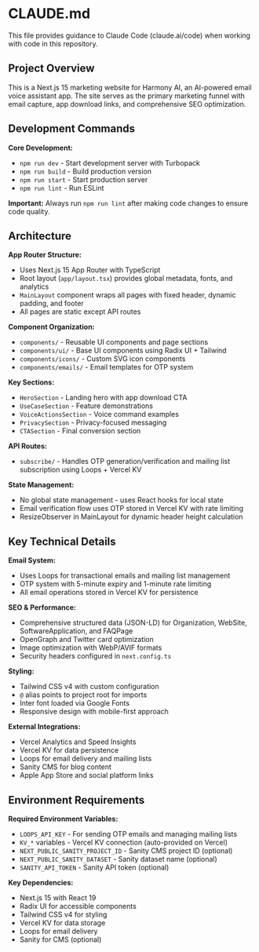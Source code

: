 # CLAUDE.md

This file provides guidance to Claude Code (claude.ai/code) when working with code in this repository.

## Project Overview

This is a Next.js 15 marketing website for Harmony AI, an AI-powered email voice assistant app. The site serves as the primary marketing funnel with email capture, app download links, and comprehensive SEO optimization.

## Development Commands

**Core Development:**
- `npm run dev` - Start development server with Turbopack
- `npm run build` - Build production version
- `npm run start` - Start production server
- `npm run lint` - Run ESLint

**Important:** Always run `npm run lint` after making code changes to ensure code quality.

## Architecture

**App Router Structure:**
- Uses Next.js 15 App Router with TypeScript
- Root layout (`app/layout.tsx`) provides global metadata, fonts, and analytics
- `MainLayout` component wraps all pages with fixed header, dynamic padding, and footer
- All pages are static except API routes

**Component Organization:**
- `components/` - Reusable UI components and page sections
- `components/ui/` - Base UI components using Radix UI + Tailwind
- `components/icons/` - Custom SVG icon components
- `components/emails/` - Email templates for OTP system

**Key Sections:**
- `HeroSection` - Landing hero with app download CTA
- `UseCaseSection` - Feature demonstrations
- `VoiceActionsSection` - Voice command examples
- `PrivacySection` - Privacy-focused messaging
- `CTASection` - Final conversion section

**API Routes:**
- `subscribe/` - Handles OTP generation/verification and mailing list subscription using Loops + Vercel KV

**State Management:**
- No global state management - uses React hooks for local state
- Email verification flow uses OTP stored in Vercel KV with rate limiting
- ResizeObserver in MainLayout for dynamic header height calculation

## Key Technical Details

**Email System:**
- Uses Loops for transactional emails and mailing list management
- OTP system with 5-minute expiry and 1-minute rate limiting
- All email operations stored in Vercel KV for persistence

**SEO & Performance:**
- Comprehensive structured data (JSON-LD) for Organization, WebSite, SoftwareApplication, and FAQPage
- OpenGraph and Twitter card optimization
- Image optimization with WebP/AVIF formats
- Security headers configured in `next.config.ts`

**Styling:**
- Tailwind CSS v4 with custom configuration
- `@` alias points to project root for imports
- Inter font loaded via Google Fonts
- Responsive design with mobile-first approach

**External Integrations:**
- Vercel Analytics and Speed Insights
- Vercel KV for data persistence
- Loops for email delivery and mailing lists
- Sanity CMS for blog content
- Apple App Store and social platform links

## Environment Requirements

**Required Environment Variables:**
- `LOOPS_API_KEY` - For sending OTP emails and managing mailing lists
- `KV_*` variables - Vercel KV connection (auto-provided on Vercel)
- `NEXT_PUBLIC_SANITY_PROJECT_ID` - Sanity CMS project ID (optional)
- `NEXT_PUBLIC_SANITY_DATASET` - Sanity dataset name (optional)
- `SANITY_API_TOKEN` - Sanity API token (optional)

**Key Dependencies:**
- Next.js 15 with React 19
- Radix UI for accessible components
- Tailwind CSS v4 for styling
- Vercel KV for data storage
- Loops for email delivery
- Sanity for CMS (optional)